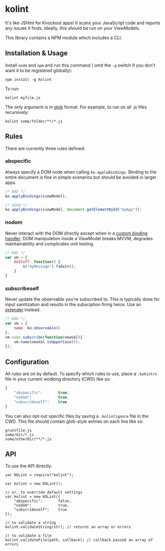 ﻿kolint
======

It's like JSHint for Knockout apps!  It scans your JavaScript code and reports any issues it finds.  Ideally, this should be run on your ViewModels.

This library contains a NPM module which includes a CLI.

## Installation & Usage

Install `node` and `npm` and run this command ( omit the `-g` switch if you don't want it to be registered globally):

```
npm install -g kolint
```

To run:

```
kolint myfile.js
```

The only argument is in [glob](https://github.com/isaacs/node-glob) format.  For example, to run on all .js files recursively:

```
kolint some/folder/**/*.js
```

## Rules

There are currently three rules defined:

### abspecific

Always specify a DOM node when calling `ko.applyBindings`.  Binding to the entire document is fine in simple scenarios but should be avoided in larger apps.

```javascript
/* BAD */
ko.applyBindings(viewModel);

/* GOOD */
ko.applyBindings(viewModel, document.getElementById("myApp"));
```

### nodom

Never interact with the DOM directly except when in a [custom binding handler](http://knockoutjs.com/documentation/custom-bindings.html).  DOM manipulation inside a ViewModel breaks MVVM, degrades maintainability and complicates unit testing.

```javascript
/* BAD */
var vm = {
    doStuff: function() {
        $("myMessage").fadeIn();
    }
}
```

### subscribeself

Never update the observable you're subscribed to.  This is typically done for input sanitization and results in the subsciption firing twice.  Use an [extender](http://knockoutjs.com/documentation/extenders.html) instead.  

```javascript
/* BAD */
var vm = {
    name: ko.observable()
};
vm.name.subscribe(function(newVal){
    vm.name(newVal.toUpperCase());
});
```

## Configuration

All rules are on by default. To specify which rules to use, place a `.kohintrc` file in your current wodking directory (CWD) like so:

```javascript
{
    "abspecific":       true,
    "nodom":            true,
    "subscribeself":    true
}
```

You can also opt-out specific files by saving a `.kolintignore` file in the CWD.  This file should contain glob-style entries on each line like so:

```
gruntfile.js
some/dir/*.js
some/otherDir/**/*.js
```

## API

To use the API directly:

```
var KOLint = require("kolint");

var kolint = new KOLint();

// or, to override default settings
var kolint = new KOLint({
    "abspecific":       false,
    "nodom":            true,
    "subscribeself":    true
});

// to validate a string
kolint.validateString(str); // returns an array or errors

// to validate a file
kolint.validateFile(path, callback); // callback passed an array of errors
```